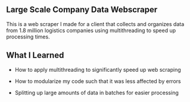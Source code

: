## Large Scale Company Data Webscraper 
This is a web scraper I made for a client that collects and organizes data from 1.8 million logistics companies using multithreading to speed up processing times. 



## What I Learned
- How to apply multithreading to significantly speed up web scraping 

- How to modularize my code such that it was less affected by errors

- Splitting up large amounts of data in batches for easier processing


